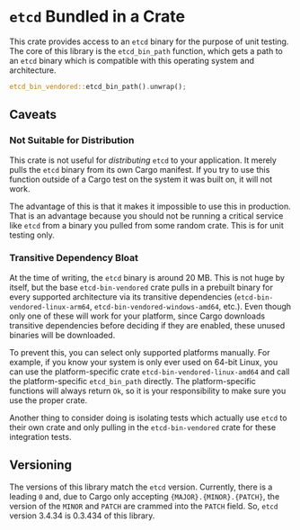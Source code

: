 # `etcd` Bundled in a Crate

This crate provides access to an `etcd` binary for the purpose of unit testing.
The core of this library is the `etcd_bin_path` function, which gets a path to an `etcd` binary which is compatible with
this operating system and architecture.

```rust
etcd_bin_vendored::etcd_bin_path().unwrap();
```

## Caveats

### Not Suitable for Distribution

This crate is not useful for _distributing_ `etcd` to your application.
It merely pulls the `etcd` binary from its own Cargo manifest.
If you try to use this function outside of a Cargo test on the system it was built on, it will not work.

The advantage of this is that it makes it impossible to use this in production.
That is an advantage because you should not be running a critical service like `etcd` from a binary you pulled from some
random crate.
This is for unit testing only.

### Transitive Dependency Bloat

At the time of writing, the `etcd` binary is around 20 MB.
This is not huge by itself, but the base `etcd-bin-vendored` crate pulls in a prebuilt binary for every supported
architecture via its transitive dependencies (`etcd-bin-vendored-linux-arm64`, `etcd-bin-vendored-windows-amd64`, etc.).
Even though only one of these will work for your platform, since Cargo downloads transitive dependencies before
deciding if they are enabled, these unused binaries will be downloaded.

To prevent this, you can select only supported platforms manually.
For example, if you know your system is only ever used on 64-bit Linux, you can use the platform-specific crate
`etcd-bin-vendored-linux-amd64` and call the platform-specific `etcd_bin_path` directly.
The platform-specific functions will always return `Ok`, so it is your responsibility to make sure you use the proper
crate.

Another thing to consider doing is isolating tests which actually use `etcd` to their own crate and only pulling in the
`etcd-bin-vendored` crate for these integration tests.

## Versioning

The versions of this library match the `etcd` version.
Currently, there is a leading `0` and, due to Cargo only accepting `{MAJOR}.{MINOR}.{PATCH}`, the version of the `MINOR`
and `PATCH` are crammed into the `PATCH` field.
So, `etcd` version 3.4.34 is 0.3.434 of this library.
